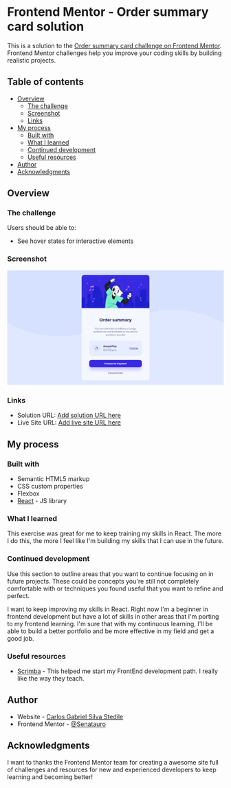 # Frontend Mentor - Order summary card solution

This is a solution to the [Order summary card challenge on Frontend Mentor](https://www.frontendmentor.io/challenges/order-summary-component-QlPmajDUj). Frontend Mentor challenges help you improve your coding skills by building realistic projects. 

## Table of contents

- [Overview](#overview)
  - [The challenge](#the-challenge)
  - [Screenshot](#screenshot)
  - [Links](#links)
- [My process](#my-process)
  - [Built with](#built-with)
  - [What I learned](#what-i-learned)
  - [Continued development](#continued-development)
  - [Useful resources](#useful-resources)
- [Author](#author)
- [Acknowledgments](#acknowledgments)

## Overview

### The challenge

Users should be able to:

- See hover states for interactive elements

### Screenshot

![](./screenshot.png)

### Links

- Solution URL: [Add solution URL here](https://www.frontendmentor.io/solutions/simple-order-summary-component-made-with-react-4tGEuuS4Ll)
- Live Site URL: [Add live site URL here](https://master--rad-kataifi-c170a3.netlify.app/)

## My process

### Built with

- Semantic HTML5 markup
- CSS custom properties
- Flexbox
- [React](https://reactjs.org/) - JS library

### What I learned

This exercise was great for me to keep training my skills in React. The more I do this, the more I feel like I'm building my skills that I can use in the future.

### Continued development

Use this section to outline areas that you want to continue focusing on in future projects. These could be concepts you're still not completely comfortable with or techniques you found useful that you want to refine and perfect.

I want to keep improving my skills in React. Right now I'm a beginner in frontend development but have a lot of skills in other areas that I'm porting to my frontend learning. I'm sure that with my continuous learning, I'll be able to build a better portfolio and be more effective in my field and get a good job.

### Useful resources

- [Scrimba](https://www.scrimba.com) - This helped me start my FrontEnd development path. I really like the way they teach.

## Author

- Website - [Carlos Gabriel Silva Stedile](https://senatauro.github.io/)
- Frontend Mentor - [@Senatauro](https://www.frontendmentor.io/profile/senatauro)

## Acknowledgments

I want to thanks the Frontend Mentor team for creating a awesome site full of challenges and resources for new and experienced developers to keep learning and becoming better!